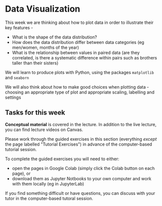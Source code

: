 # Data Visualization

This week we are thinking about how to plot data in order to
illustrate their key features -

* What is the shape of the data distribution?
* How does the data distribution differ between data categories (eg
men/women, months of the year)
* What is the relationship between values in paired data (are they
correlated, is there a systematic difference within pairs such as
brothers taller than their sisters)


We will learn to produce plots with Python, using the packages `matplotlib`
and `seaborn`

We will also think about how to make good choices when plotting data -
choosing an appropriate type of plot and appropriate scaling,
labelling and settings

## Tasks for this week

**Conceptual material** is covered in the lecture. In addition to the
live lecture, you can find lecture videos on Canvas.

Please work through the guided exercises in this section (everything
*except* the page labelled "Tutorial Exercises") in advance of
the computer-based tutorial session.

To complete the guided exercises you will need to either:
* open the pages in Google Colab (simply click the Colab button on each page), or
* download them as Jupyter Notbooks to your own computer and work
with them locally (eg in JupyterLab)

If you find something difficult or have questions, you can discuss
with your tutor in the computer-based tutoral session.


